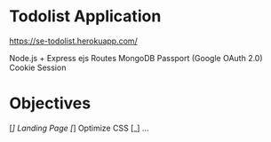 # Todolist Application
https://se-todolist.herokuapp.com/

Node.js + Express
ejs
Routes
MongoDB
Passport (Google OAuth 2.0)
Cookie Session


# Objectives
[_] Landing Page
[_] Optimize CSS
[_] ...
